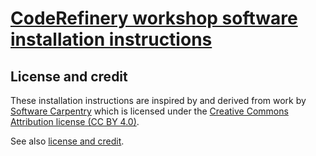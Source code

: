 # [CodeRefinery workshop software installation instructions](https://coderefinery.github.io/installation/)


## License and credit

These installation instructions are inspired by and derived from
work by [Software Carpentry](http://software-carpentry.org) which is licensed under the
[Creative Commons Attribution license (CC BY 4.0)](https://creativecommons.org/licenses/by/4.0/).

See also [license and credit](content/license.md).
